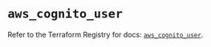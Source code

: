 # `aws_cognito_user`

Refer to the Terraform Registry for docs: [`aws_cognito_user`](https://registry.terraform.io/providers/hashicorp/aws/6.4.0/docs/resources/cognito_user).
